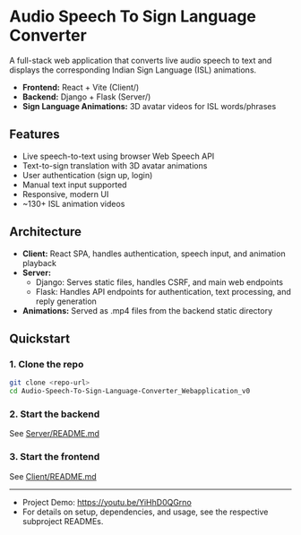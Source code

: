 # Audio Speech To Sign Language Converter

A full-stack web application that converts live audio speech to text and displays the corresponding Indian Sign Language (ISL) animations.

- **Frontend:** React + Vite (Client/)
- **Backend:** Django + Flask (Server/)
- **Sign Language Animations:** 3D avatar videos for ISL words/phrases

## Features
- Live speech-to-text using browser Web Speech API
- Text-to-sign translation with 3D avatar animations
- User authentication (sign up, login)
- Manual text input supported
- Responsive, modern UI
- ~130+ ISL animation videos

## Architecture
- **Client:** React SPA, handles authentication, speech input, and animation playback
- **Server:**
  - Django: Serves static files, handles CSRF, and main web endpoints
  - Flask: Handles API endpoints for authentication, text processing, and reply generation
- **Animations:** Served as .mp4 files from the backend static directory

## Quickstart

### 1. Clone the repo
```sh
git clone <repo-url>
cd Audio-Speech-To-Sign-Language-Converter_Webapplication_v0
```

### 2. Start the backend
See [Server/README.md](Server/README.md)

### 3. Start the frontend
See [Client/README.md](Client/README.md)

---

- Project Demo: https://youtu.be/YiHhD0QGrno
- For details on setup, dependencies, and usage, see the respective subproject READMEs.
